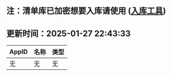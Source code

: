 ## 注：清单库已加密想要入库请使用 ([入库工具](https://github.com/BlankTMing/ManifestAutoUpdate/releases))

## 更新时间：2025-01-27 22:43:33
| AppID | 名称 | 类型  |
| :-------------------- | :----------------------------- | :----------- |
| 无 | 无 | 无 |
